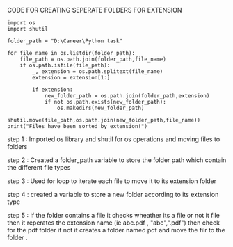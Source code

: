 CODE FOR CREATING SEPERATE FOLDERS FOR EXTENSION

```
import os
import shutil

folder_path = "D:\Career\Python task"

for file_name in os.listdir(folder_path):
    file_path = os.path.join(folder_path,file_name)
    if os.path.isfile(file_path):
        _, extension = os.path.splitext(file_name)
        extension = extension[1:]

        if extension:
            new_folder_path = os.path.join(folder_path,extension)
            if not os.path.exists(new_folder_path):
                os.makedirs(new_folder_path)
            shutil.move(file_path,os.path.join(new_folder_path,file_name))
print("Files have been sorted by extension!")

```

step 1 : Imported os library and shutil for os operations and moving files to folders

step 2 : Created a folder_path variable to store the folder path which contain the different file types

step 3 : Used for loop to iterate each file to move it to its extension folder

step 4 : created a variable to store a new folder according to its extension type

step 5 : If the folder contains a file it checks wheather its a file or not it file then it reperates the extension name (ie abc.pdf , "abc",".pdf") then check for the pdf folder if not it creates a folder named pdf and move the filr to the folder .
